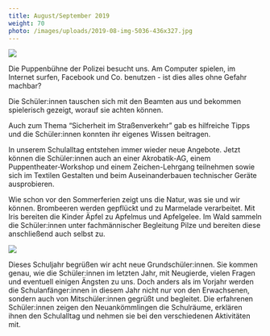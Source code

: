 ```yaml
---
title: August/September 2019
weight: 70
photo: /images/uploads/2019-08-img-5036-436x327.jpg
---
```

![](/images/uploads/2019-08-img-5036-436x327.jpg)

Die Puppenbühne der Polizei besucht uns. Am Computer spielen, im Internet surfen, Facebook und Co. benutzen - ist dies alles ohne Gefahr machbar?

Die Schüler:innen tauschen sich mit den Beamten aus und bekommen spielerisch gezeigt, worauf sie achten können.

Auch zum Thema “Sicherheit im Straßenverkehr” gab es hilfreiche Tipps und die Schüler:innen konnten ihr eigenes Wissen beitragen.

In unserem Schulalltag entstehen immer wieder neue Angebote. Jetzt können die Schüler:innen auch an einer Akrobatik-AG, einem Puppentheater-Workshop und einem Zeichen-Lehrgang teilnehmen sowie sich im Textilen Gestalten und beim Auseinanderbauen technischer Geräte ausprobieren.

Wie schon vor den Sommerferien zeigt uns die Natur, was sie und wir können. Brombeeren werden gepflückt und zu Marmelade verarbeitet. Mit Iris bereiten die Kinder Äpfel zu Apfelmus und Apfelgelee. Im Wald sammeln die Schüler:innen unter fachmännischer Begleitung Pilze und bereiten diese anschließend auch selbst zu.

![](/images/uploads/2019-08-image1-2-436x270.png)

Dieses Schuljahr begrüßen wir acht neue Grundschüler:innen. Sie kommen genau, wie die Schüler:innen im letzten Jahr, mit Neugierde, vielen Fragen und eventuell einigen Ängsten zu uns. Doch anders als im Vorjahr werden die Schulanfänger:innen in diesem Jahr nicht nur von den Erwachsenen, sondern auch von Mitschüler:innen gegrüßt und begleitet. Die erfahrenen Schüler:innen zeigen den Neuankömmlingen die Schulräume, erklären ihnen den Schulalltag und nehmen sie bei den verschiedenen Aktivitäten mit.